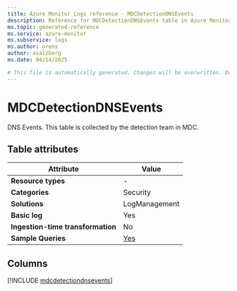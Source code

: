 ```yaml
---
title: Azure Monitor Logs reference - MDCDetectionDNSEvents
description: Reference for MDCDetectionDNSEvents table in Azure Monitor Logs.
ms.topic: generated-reference
ms.service: azure-monitor
ms.subservice: logs
ms.author: orens
author: osalzberg
ms.date: 04/14/2025

# This file is automatically generated. Changes will be overwritten. Do not change this file directly.
---
```


# MDCDetectionDNSEvents

DNS Events. This table is collected by the detection team in MDC.


## Table attributes

|Attribute|Value|
|---|---|
|**Resource types**|-|
|**Categories**|Security|
|**Solutions**| LogManagement|
|**Basic log**|Yes|
|**Ingestion-time transformation**|No|
|**Sample Queries**|[Yes](/azure/azure-monitor/reference/queries/mdcdetectiondnsevents)|



## Columns
  
[!INCLUDE [mdcdetectiondnsevents](~/reusable-content/ce-skilling/azure/includes/azure-monitor/reference/tables/mdcdetectiondnsevents-include.md)]

